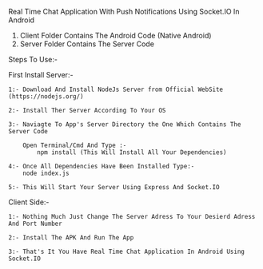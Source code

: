 Real Time Chat Application With Push Notifications Using Socket.IO In Android


1. Client Folder Contains The Android Code (Native Android)
2. Server Folder Contains The Server Code


Steps To Use:-

First Install Server:-

	1:- Download And Install NodeJs Server from Official WebSite (https://nodejs.org/)
	
	2:- Install Ther Server According To Your OS
	
	3:- Naviagte To App's Server Directory the One Which Contains The Server Code
	
		Open Terminal/Cmd And Type :-
			npm install (This Will Install All Your Dependencies)
			
	4:- Once All Dependencies Have Been Installed Type:-
		node index.js
		
	5:- This Will Start Your Server Using Express And Socket.IO


Client Side:-

	1:- Nothing Much Just Change The Server Adress To Your Desierd Adress And Port Number
	
	2:- Install The APK And Run The App
	
	3:- That's It You Have Real Time Chat Application In Android Using Socket.IO